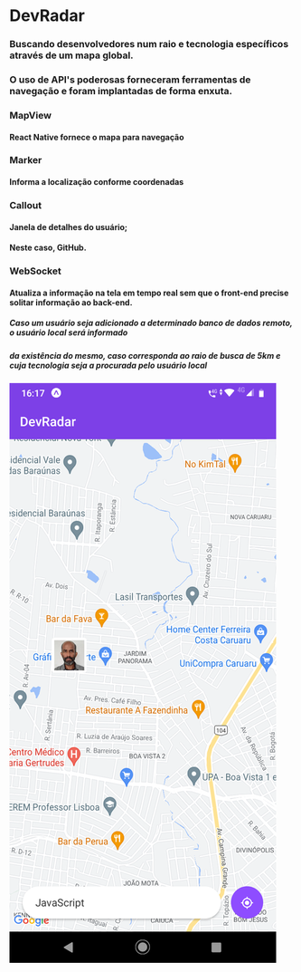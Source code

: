 # DevRadar
### Buscando desenvolvedores num raio e tecnologia específicos através de um mapa global. 

### O uso de API's poderosas forneceram ferramentas de navegação e foram implantadas de forma enxuta.


### MapView 
#### React Native fornece o mapa para navegação
### Marker 
#### Informa a localização conforme coordenadas
### Callout
#### Janela de detalhes do usuário; 
#### Neste caso, GitHub.

### WebSocket
#### Atualiza a informação na tela em tempo real sem que o front-end precise solitar informação ao back-end.
##### Caso um usuário seja adicionado a determinado banco de dados remoto, o usuário local será informado
##### da existência do mesmo, caso corresponda ao raio de busca de 5km e cuja tecnologia seja a procurada pelo usuário local


![mapa](https://github.com/JsnEvt/DevRadar/blob/main/img/mapa.png)
